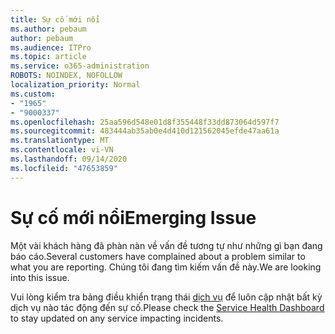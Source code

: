 ```yaml
---
title: Sự cố mới nổi
ms.author: pebaum
author: pebaum
ms.audience: ITPro
ms.topic: article
ms.service: o365-administration
ROBOTS: NOINDEX, NOFOLLOW
localization_priority: Normal
ms.custom:
- "1965"
- "9000337"
ms.openlocfilehash: 25aa596d548e01d8f355448f33dd873064d597f7
ms.sourcegitcommit: 483444ab35ab0e4d410d121562045efde47aa61a
ms.translationtype: MT
ms.contentlocale: vi-VN
ms.lasthandoff: 09/14/2020
ms.locfileid: "47653859"
---
```

# <a name="emerging-issue"></a><span data-ttu-id="04276-102">Sự cố mới nổi</span><span class="sxs-lookup"><span data-stu-id="04276-102">Emerging Issue</span></span>

<span data-ttu-id="04276-103">Một vài khách hàng đã phàn nàn về vấn đề tương tự như những gì bạn đang báo cáo.</span><span class="sxs-lookup"><span data-stu-id="04276-103">Several customers have complained about a problem similar to what you are reporting.</span></span> <span data-ttu-id="04276-104">Chúng tôi đang tìm kiếm vấn đề này.</span><span class="sxs-lookup"><span data-stu-id="04276-104">We are looking into this issue.</span></span>

<span data-ttu-id="04276-105">Vui lòng kiểm tra bảng điều khiển trạng thái [dịch vụ](https://admin.microsoft.com/adminportal/home#/servicehealth) để luôn cập nhật bất kỳ dịch vụ nào tác động đến sự cố.</span><span class="sxs-lookup"><span data-stu-id="04276-105">Please check the [Service Health Dashboard](https://admin.microsoft.com/adminportal/home#/servicehealth) to stay updated on any service impacting incidents.</span></span>